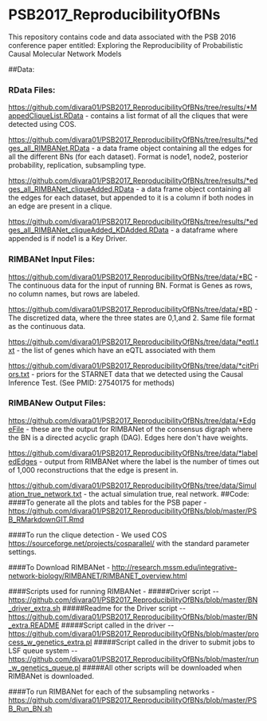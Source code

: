 # PSB2017_ReproducibilityOfBNs
This repository contains code and data associated with the PSB 2016 conference paper entitled: Exploring the Reproducibility of Probabilistic Causal Molecular Network Models



##Data:
###	RData Files:
https://github.com/divara01/PSB2017_ReproducibilityOfBNs/tree/results/*MappedCliqueList.RData - 
contains a list format of all the cliques that were detected using COS.

https://github.com/divara01/PSB2017_ReproducibilityOfBNs/tree/results/*edges_all_RIMBANet.RData - 
a data frame object containing all the edges for all the different BNs (for each dataset). Format is node1, node2, posterior probability, replication, subsampling type. 

https://github.com/divara01/PSB2017_ReproducibilityOfBNs/tree/results/*edges_all_RIMBANet_cliqueAdded.RData -
 a data frame object containing all the edges for each dataset, but appended to it is a column if both nodes in an edge are present in a clique. 

https://github.com/divara01/PSB2017_ReproducibilityOfBNs/tree/results/*edges_all_RIMBANet_cliqueAdded_KDAdded.RData - 
a dataframe where appended is if node1 is a Key Driver.

### RIMBANet Input Files:
https://github.com/divara01/PSB2017_ReproducibilityOfBNs/tree/data/*BC - 
The continuous data for the input of running BN. Format is Genes as rows, no column names, but rows are labeled. 

https://github.com/divara01/PSB2017_ReproducibilityOfBNs/tree/data/*BD - 
The discretized data, where the three states are 0,1,and 2. Same file format as the continuous data.

https://github.com/divara01/PSB2017_ReproducibilityOfBNs/tree/data/*eqtl.txt - 
the list of genes which have an eQTL associated with them

https://github.com/divara01/PSB2017_ReproducibilityOfBNs/tree/data/*citPriors.txt - 
priors for the STARNET data that we detected using the Causal Inference Test. (See PMID: 27540175 for methods)	
###	RIMBANew Output Files: 
https://github.com/divara01/PSB2017_ReproducibilityOfBNs/tree/data/*EdgeFile  - 
these are the output for RIMBANet of the consensus digraph where the BN is a directed acyclic graph (DAG). Edges here don't have weights. 

https://github.com/divara01/PSB2017_ReproducibilityOfBNs/tree/data/*labeledEdges - 
output from RIMBANet where the label is the number of times out of 1,000 reconstructions that the edge is present in. 

https://github.com/divara01/PSB2017_ReproducibilityOfBNs/tree/data/Simulation_true_network.txt - 
the actual simulation true, real network. 
##Code:
####To generate all the plots and tables for the PSB paper - 
https://github.com/divara01/PSB2017_ReproducibilityOfBNs/blob/master/PSB_RMarkdownGIT.Rmd

####To run the clique detection - 
We used COS https://sourceforge.net/projects/cosparallel/ with the standard parameter settings. 

####To Download RIMBANet -
http://research.mssm.edu/integrative-network-biology/RIMBANET/RIMBANET_overview.html

####Scripts used for running RIMBANet - 
#####Driver script --
https://github.com/divara01/PSB2017_ReproducibilityOfBNs/blob/master/BN_driver_extra.sh
#####Readme for the Driver script -- 
https://github.com/divara01/PSB2017_ReproducibilityOfBNs/blob/master/BN_extra.README
#####Script called in the driver -- 
https://github.com/divara01/PSB2017_ReproducibilityOfBNs/blob/master/process_w_genetics_extra.pl
#####Script called in the driver to submit jobs to LSF queue system -- 
https://github.com/divara01/PSB2017_ReproducibilityOfBNs/blob/master/run_w_genetics_queue.pl
#####All other scripts will be downloaded when RIMBANet is downloaded.

####To run RIMBANet for each of the subsampling networks - 
https://github.com/divara01/PSB2017_ReproducibilityOfBNs/blob/master/PSB_Run_BN.sh


